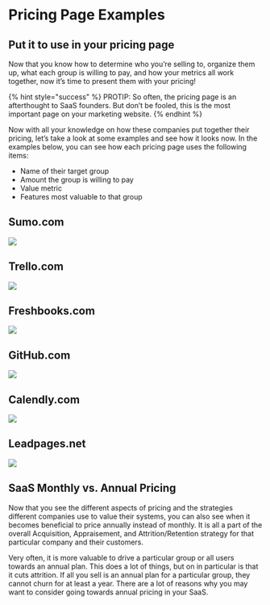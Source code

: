 # Pricing Page Examples

## Put it to use in your pricing page

Now that you know how to determine who you’re selling to, organize them up, what each group is willing to pay, and how your metrics all work together, now it’s time to present them with your pricing!

{% hint style="success" %}
PROTIP: So often, the pricing page is an afterthought to SaaS founders. But don’t be fooled, this is the most important page on your marketing website.
{% endhint %}

Now with all your knowledge on how these companies put together their pricing, let’s take a look at some examples and see how it looks now. In the examples below, you can see how each pricing page uses the following items:

* Name of their target group
* Amount the group is willing to pay
* Value metric
* Features most valuable to that group

## Sumo.com

![](https://lh3.googleusercontent.com/q2o8nsA1wQST3eMpMmU24eYSxitObjgRA0qd6eiw_1o0r1FhJ-styoG0peg7yhjmI0H_epwamlTQxeQdu53x4EAfxLJJoBPmWzKoDekLxKjQ6I4x-VXd-Om_y2ucmRZPQhe4Q7BH)

## Trello.com

![](https://lh3.googleusercontent.com/HPmjTaeC82jjCtzkRvosne0-ZHVyAb2YqYW4zI8kw6uf8buS-RTEusH3miAlPu01NVMO2MAxxRqkbQU3mtqbtsmApLuJoTkzgwwnqbJS6Lz_OB0vpN0e9f9FmOUNhRNkOZHmbz_n)

## Freshbooks.com

![](https://lh6.googleusercontent.com/BLJzBP4HWYgG7ECDOTyNJpNXF6sRuem1H1KkSiPmXFS-K6mCx1JhOEwI3SQIeSmmV2Vm3RcS4o94eLP3y3kh0zfTgNDsODLik-80QW614A2sCM6qii8D5VQb-pbbuXTM2L55WFOT)

## GitHub.com

![](https://lh4.googleusercontent.com/rXXXCZEt8881Y_Jsh00Bmz4fMXfXQKW7EYq4h1cS_LsD8GwuzdhEMdDYfMNYUHOln982QDtX_09LMWtTkH--JylBujtZsb2htAkZYGjO56x0TwbXG4hRhm89l5OUvtYc3wxjgF7n)

## Calendly.com

![](https://lh6.googleusercontent.com/u5wbJ6w-QNO5frWZQVXOnXjcx8frBEjxoDbtzJoAPGSkD-5_j_0dOqg4p_ON-POCPJGo3epGXj9CdZD76lS-p0ccs5NFvtNACSLoPrSjku394tL2Cs_J6gEqPyV0cHH-8TmhrJGa)

## Leadpages.net

![](https://lh3.googleusercontent.com/81MgSybG8xeXIA1bqKl-T6GvT0S3bjPfFdlkRiPldn7eHeuPvyfVSewGDDCOiVYdIYw0q7Rn9ZS42jUcG4xko-Oc36A94Wo7B_arbcGIY7Y8XMJdauUXfYLVHRjhjGSTn627DFbR)

## SaaS Monthly vs. Annual Pricing

Now that you see the different aspects of pricing and the strategies different companies use to value their systems, you can also see when it becomes beneficial to price annually instead of monthly. It is all a part of the overall Acquisition, Appraisement, and Attrition/Retention strategy for that particular company and their customers.

Very often, it is more valuable to drive a particular group or all users towards an annual plan. This does a lot of things, but on in particular is that it cuts attrition. If all you sell is an annual plan for a particular group, they cannot churn for at least a year. There are a lot of reasons why you may want to consider going towards annual pricing in your SaaS.

